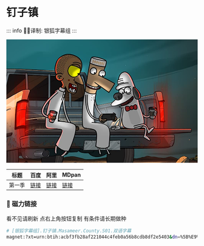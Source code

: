 # 钉子镇

::: info
✍🏻译制: 银狐字幕组
:::

![MV5BNjY3OTg1NjYtMTgxMC00ZmJlLWFjNzItNzI3NDlkMzcxYWM3XkEyXkFqcGdeQXVyMjI3OTk4ODE@._V1_FMjpg_UX1000_.png](MV5BNjY3OTg1NjYtMTgxMC00ZmJlLWFjNzItNzI3NDlkMzcxYWM3XkEyXkFqcGdeQXVyMjI3OTk4ODE._V1_FMjpg_UX1000_.png)

| 标题 | 百度 | 阿里 | MDpan |
| --- | --- | --- | --- |
| 第一季 |[链接](https://pan.baidu.com/s/1lOlteiSo9FLgsE_AIFZYBw?pwd=kp51) |[链接](https://www.aliyundrive.com/s/VJVJWinB759) |[链接](https://mdpan.tk/zh-CN/%E9%92%89%E5%AD%90%E9%95%87/) |

### 🧲 磁力链接

看不见请刷新 点右上角按钮复制 有条件请长期做种

```bash
# [银狐字幕组].钉子镇.Masameer.County.S01.双语字幕
magnet:?xt=urn:btih:acbf3fb28af221044c4feb0a56b8cdb8df2e5403&dn=%5B%E9%93%B6%E7%8B%90%E5%AD%97%E5%B9%95%E7%BB%84%5D.%E9%92%89%E5%AD%90%E9%95%87.Masameer.County.S01.%E5%8F%8C%E8%AF%AD%E5%AD%97%E5%B9%95&tr=udp://tracker.opentrackr.org:1337/announce&tr=udp://opentracker.i2p.rocks:6969/announce&tr=udp://open.demonii.com:1337/announce&tr=udp://tracker.openbittorrent.com:6969/announce&tr=http://tracker.openbittorrent.com:80/announce&tr=udp://open.stealth.si:80/announce&tr=udp://tracker.torrent.eu.org:451/announce&tr=udp://exodus.desync.com:6969/announce&tr=udp://explodie.org:6969/announce&tr=udp://uploads.gamecoast.net:6969/announce&tr=udp://tracker1.bt.moack.co.kr:80/announce&tr=udp://tracker.tiny-vps.com:6969/announce&tr=udp://tracker.therarbg.com:6969/announce&tr=udp://tracker.theoks.net:6969/announce&tr=udp://tracker.moeking.me:6969/announce&tr=udp://tracker.dump.cl:6969/announce&tr=udp://tracker.bittor.pw:1337/announce&tr=udp://tracker.4.babico.name.tr:3131/announce&tr=udp://thouvenin.cloud:6969/announce&tr=udp://sanincode.com:6969/announce
```